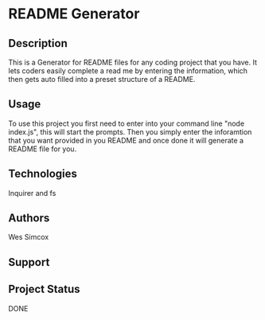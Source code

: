 
  # README Generator
  
  ## Description
  
  This is a Generator for README files for any coding project that you have. It lets coders easily complete a read me by entering the information, which then gets auto filled into a preset structure of a README.
  
  ## Usage

  To use this project you first need to enter into your command line "node index.js", this will start the prompts. Then you simply enter the inforamtion that you want provided in you README and once done it will generate a README file for you.

  ## Technologies

  Inquirer and fs

  ## Authors

  Wes Simcox

  ## Support

  

  ## Project Status

  DONE

  